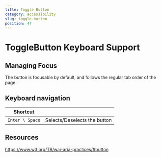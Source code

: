 ```yaml
---
title: Toggle Button
category: accessibility
slug: toggle-button
position: 47
---
```

# ToggleButton Keyboard Support

## Managing Focus

The button is focusable by default, and follows the regular tab order of the page.

## Keyboard navigation

| Shortcut| |
|---------------------|---------------------|
|`Enter \ Space`| Selects/Deselects the button|

## Resources

https://www.w3.org/TR/wai-aria-practices/#button
